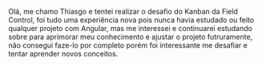 Olá, me chamo Thiasgo e tentei realizar o desafio do Kanban da Field Control, foi tudo uma experiência nova pois nunca havia estudado ou feito qualquer projeto com Angular, mas me interessei e continuarei estudando sobre para aprimorar meu conhecimento e ajustar o projeto futruramente, não consegui faze-lo por completo porém foi interessante me desafiar e tentar aprender novos conceitos.
